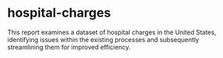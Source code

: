 # hospital-charges
This report examines a dataset of hospital charges in the United States, identifying issues within the existing processes and subsequently streamlining them for improved efficiency.  
